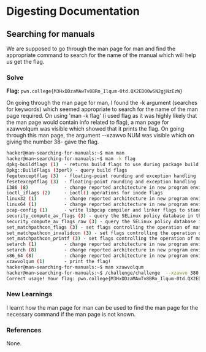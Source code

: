 # Digesting Documentation

## Searching for manuals
We are supposed to go through the man page for man and find the appropriate command to search for the name of the manual which will help us get the flag. 

### Solve
**Flag:** `pwn.college{M3HxDDzaMAwTv8BRo_Ilqum-0td.QX2EDO0wSN2gjNzEzW}`

On going through the man page for man, I found the -k argument (searches for keywords) which seemed appropriate to search for the name of the man page required. On using 'man -k flag' (i used flag as it was highly likely that the man page would contain info related to flag), a man page for xzawvolqum was visible which showed that it prints the flag. On going through this man page, the argument --xzawvo NUM was visible which on giving the number 38- gave the flag.   
```bash
hacker@man~searching-for-manuals:~$ man man
hacker@man~searching-for-manuals:~$ man -k flag
dpkg-buildflags (1)  - returns build flags to use during package build
Dpkg::BuildFlags (3perl) - query build flags
fegetexceptflag (3)  - floating-point rounding and exception handling
fesetexceptflag (3)  - floating-point rounding and exception handling
i386 (8)             - change reported architecture in new program environment and/or set personali...
ioctl_iflags (2)     - ioctl() operations for inode flags
linux32 (1)          - change reported architecture in new program environment and/or set personali...
linux64 (1)          - change reported architecture in new program environment and/or set personali...
pcap-config (1)      - write libpcap compiler and linker flags to standard output
security_compute_av_flags (3) - query the SELinux policy database in the kernel
security_compute_av_flags_raw (3) - query the SELinux policy database in the kernel
set_matchpathcon_flags (3) - set flags controlling the operation of matchpathcon or matchpathcon_in...
set_matchpathcon_invalidcon (3) - set flags controlling the operation of matchpathcon or matchpathc...
set_matchpathcon_printf (3) - set flags controlling the operation of matchpathcon or matchpathcon_i...
setarch (1)          - change reported architecture in new program environment and/or set personali...
setarch (8)          - change reported architecture in new program environment and/or set personali...
x86_64 (8)           - change reported architecture in new program environment and/or set personali...
xzawvolqum (1)       - print the flag!
hacker@man~searching-for-manuals:~$ man xzawvolqum
hacker@man~searching-for-manuals:~$ /challenge/challenge  --xzawvo 380
Correct usage! Your flag: pwn.college{M3HxDDzaMAwTv8BRo_Ilqum-0td.QX2EDO0wSN2gjNzEzW}
```

### New Learnings
I learnt how the man page for man can be used to find the man page for the necessary command if the man page is not known. 

### References 
None. 
